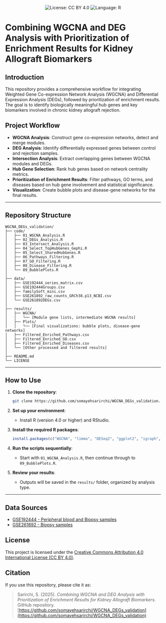 <p align="center">
  <img src="https://img.shields.io/badge/license-CC%20BY%204.0-lightgrey.svg" alt="License: CC BY 4.0">
  <img src="https://img.shields.io/badge/language-R-blue" alt="Language: R">
</p>

# Combining WGCNA and DEG Analysis with Prioritization of Enrichment Results for Kidney Allograft Biomarkers

## Introduction

This repository provides a comprehensive workflow for integrating Weighted Gene Co-expression Network Analysis (WGCNA) and Differential Expression Analysis (DEGs), followed by prioritization of enrichment results. The goal is to identify biologically meaningful hub genes and key biomarkers involved in chronic kidney allograft rejection.

## Project Workflow

- **WGCNA Analysis**: Construct gene co-expression networks, detect and merge modules.
- **DEG Analysis**: Identify differentially expressed genes between control and rejection samples.
- **Intersection Analysis**: Extract overlapping genes between WGCNA modules and DEGs.
- **Hub Gene Selection**: Rank hub genes based on network centrality metrics.
- **Prioritization of Enrichment Results**: Filter pathways, GO terms, and diseases based on hub gene involvement and statistical significance.
- **Visualization**: Create bubble plots and disease-gene networks for the final results.

---

## Repository Structure

```
WGCNA_DEGs_validation/
├── code/
│   ├── 01_WGCNA_Analysis.R
│   ├── 02_DEGs_Analysis.R
│   ├── 03_Intersect_Analysis.R
│   ├── 04_Select_TopHubGenes_Gephi.R
│   ├── 05_Select_SharedHubGenes.R
│   ├── 06_Pathways_Filtering.R
│   ├── 07_GO_Filtering.R
│   ├── 08_Disease_Filtering.R
│   └── 09_BubblePlots.R
│
├── data/
│   ├── GSE192444_series_matrix.csv
│   ├── GSE192444Groups.csv
│   ├── familySoft_mini.csv
│   ├── GSE261892_raw_counts_GRCh38.p13_NCBI.csv
│   └── GSE261892DEGs.csv
│
├── results/
│   ├── WGCNA/
│   │   └── [Module gene lists, intermediate WGCNA results]
│   ├── Plots/
│   │   └── [Final visualizations: bubble plots, disease-gene networks]
│   ├── Filtered_Enriched_Pathways.csv
│   ├── Filtered_Enriched_GO.csv
│   ├── Filtered_Enriched_Diseases.csv
│   └── [Other processed and filtered results]
│
├── README.md
└── LICENSE
```

---

## How to Use

1. **Clone the repository**:

   ```bash
   git clone https://github.com/somayehsarirchi/WGCNA_DEGs_validation.git
   ```

2. **Set up your environment**:
   - Install R (version 4.0 or higher) and RStudio.

3. **Install the required R packages**:

   ```r
   install.packages(c("WGCNA", "limma", "DESeq2", "ggplot2", "igraph", "reshape2"))
   ```

4. **Run the scripts sequentially**:
   - Start with `01_WGCNA_Analysis.R`, then continue through to `09_BubblePlots.R`.

5. **Review your results**:
   - Outputs will be saved in the `results/` folder, organized by analysis type.

---

## Data Sources

- [GSE192444 - Peripheral blood and Biopsy samples](https://www.ncbi.nlm.nih.gov/geo/query/acc.cgi?acc=GSE192444)
- [GSE261892 - Biopsy samples](https://www.ncbi.nlm.nih.gov/geo/query/acc.cgi?acc=GSE261892)

## License

This project is licensed under the [Creative Commons Attribution 4.0 International License (CC BY 4.0)](https://creativecommons.org/licenses/by/4.0/).

## Citation

If you use this repository, please cite it as:

> Sarirchi, S. (2025). *Combining WGCNA and DEG Analysis with Prioritization of Enrichment Results for Kidney Allograft Biomarkers*. GitHub repository. [https://github.com/somayehsarirchi/WGCNA_DEGs_validation](https://github.com/somayehsarirchi/WGCNA_DEGs_validation)
